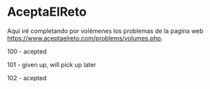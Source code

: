 # AceptaElReto

Aqui iré completando por volémenes los problemas de la pagina web https://www.aceptaelreto.com/problems/volumes.php.

100 - acepted

101 - given up, will pick up later

102 - acepted
